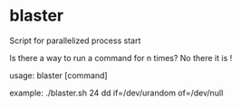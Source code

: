 # blaster
Script for parallelized process start


Is there a way to run a command for n times? No there it is !

usage:
blaster <counts> [command]

example:
./blaster.sh 24 dd if=/dev/urandom of=/dev/null
